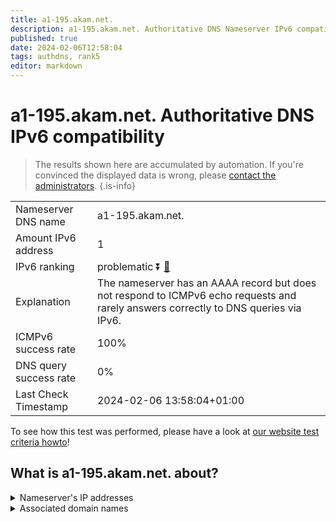 ```yaml
---
title: a1-195.akam.net.
description: a1-195.akam.net. Authoritative DNS Nameserver IPv6 compatibility
published: true
date: 2024-02-06T12:58:04
tags: authdns, rank5
editor: markdown
---
```


# a1-195.akam.net. Authoritative DNS IPv6 compatibility

> The results shown here are accumulated by automation. If you're convinced the displayed data is wrong, please [contact the administrators](/howto/chat). 
{.is-info}




|   |   |
| - | - |
| Nameserver DNS name | a1-195.akam.net.
| Amount IPv6 address | 1
| IPv6 ranking | problematic :arrow_double_down: [🔗](/howto/ranking) |
| Explanation | The nameserver has an AAAA record but does not respond to ICMPv6 echo requests and rarely answers correctly to DNS queries via IPv6. |
| ICMPv6 success rate | 100%|
| DNS query success rate | 0% |
| Last Check Timestamp | 2024-02-06 13:58:04+01:00 |

To see how this test was performed, please have a look at [our website test criteria howto](/howto/testcriteria/authdns)!


## What is a1-195.akam.net. about?




<details>
<summary>Nameserver's IP addresses</summary>

2600:1401:2::c3

</details>



<details>
<summary>Associated domain names</summary>

www.mizuho-fg.co.jp

</details>

